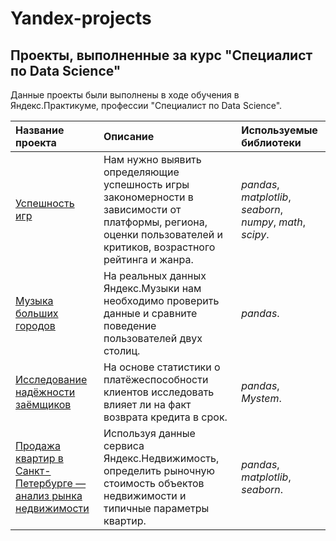 # Yandex-projects
## Проекты, выполненные за курс "Специалист по Data Science"

Данные проекты были выполнены в ходе обучения в Яндекс.Практикуме, профессии "Специалист по Data Science".

| Название проекта | Описание | Используемые библиотеки | 
| :---------------------- | :---------------------- | :---------------------- |
| [Успешность игр](Game_Analysis) | Нам нужно выявить определяющие успешность игры закономерности в зависимости от платформы, региона, оценки пользователей и критиков, возрастного рейтинга и жанра. | *pandas*, *matplotlib*, *seaborn*, *numpy*, *math*, *scipy*. |
| [Музыка больших городов](Music_of_big_cities) | На реальных данных Яндекс.Музыки нам необходимо проверить данные и сравните поведение пользователей двух столиц. | *pandas*. |
| [Исследование надёжности заёмщиков](Investigation_of_the_reliability_of_borrowers) | На основе статистики о платёжеспособности клиентов исследовать влияет ли на факт возврата кредита в срок. | *pandas*, *Mystem*. |
| [Продажа квартир в Санкт-Петербурге — анализ рынка недвижимости](Investigation_of_the_reliability_of_borrowers) | Используя данные сервиса Яндекс.Недвижимость, определить рыночную стоимость объектов недвижимости и типичные параметры квартир. | *pandas*, *matplotlib*, *seaborn*. |
